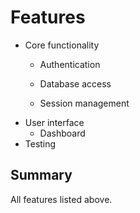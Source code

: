 # Features

- Core functionality
  - Authentication
  - Database access

  - Session management
- User interface
  - Dashboard
- Testing

## Summary

All features listed above.
